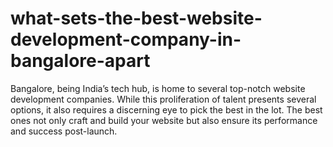 # what-sets-the-best-website-development-company-in-bangalore-apart
Bangalore, being India’s tech hub, is home to several top-notch website development companies. While this proliferation of talent presents several options, it also requires a discerning eye to pick the best in the lot. The best ones not only craft and build your website but also ensure its performance and success post-launch.
